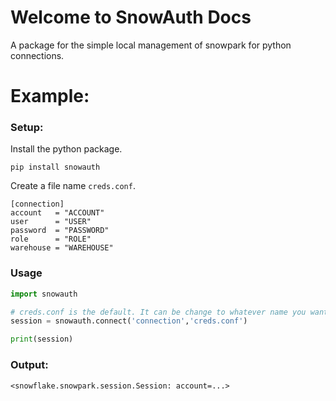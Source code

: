# Welcome to SnowAuth Docs
A package for the simple local management of snowpark for python connections.

# Example:
### Setup:
Install the python package.
```
pip install snowauth
```

Create a file name ``creds.conf``.
```
[connection]
account   = "ACCOUNT"
user      = "USER"
password  = "PASSWORD"
role      = "ROLE"
warehouse = "WAREHOUSE"
```

### Usage

```py
import snowauth

# creds.conf is the default. It can be change to whatever name you want.
session = snowauth.connect('connection','creds.conf')

print(session)
```

### Output:
```
<snowflake.snowpark.session.Session: account=...>
```
